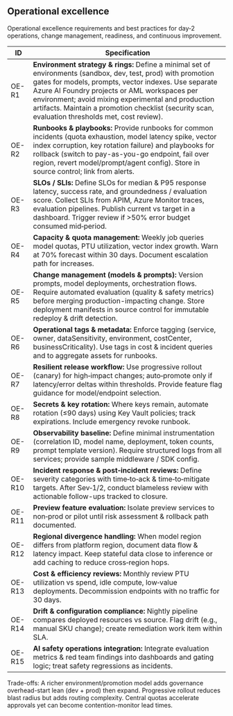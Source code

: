 ## Operational excellence

Operational excellence requirements and best practices for day‑2 operations, change management, readiness, and continuous improvement.

| ID     | Specification |
|--------|--------------|
| OE-R1  | **Environment strategy & rings:** Define a minimal set of environments (sandbox, dev, test, prod) with promotion gates for models, prompts, vector indexes. Use separate Azure AI Foundry projects or AML workspaces per environment; avoid mixing experimental and production artifacts. Maintain a promotion checklist (security scan, evaluation thresholds met, cost review). |
| OE-R2  | **Runbooks & playbooks:** Provide runbooks for common incidents (quota exhaustion, model latency spike, vector index corruption, key rotation failure) and playbooks for rollback (switch to pay-as-you-go endpoint, fail over region, revert model/prompt/agent config). Store in source control; link from alerts. |
| OE-R3  | **SLOs / SLIs:** Define SLOs for median & P95 response latency, success rate, and groundedness / evaluation score. Collect SLIs from APIM, Azure Monitor traces, evaluation pipelines. Publish current vs target in a dashboard. Trigger review if >50% error budget consumed mid‑period. |
| OE-R4  | **Capacity & quota management:** Weekly job queries model quotas, PTU utilization, vector index growth. Warn at 70% forecast within 30 days. Document escalation path for increases. |
| OE-R5  | **Change management (models & prompts):** Version prompts, model deployments, orchestration flows. Require automated evaluation (quality & safety metrics) before merging production-impacting change. Store deployment manifests in source control for immutable redeploy & drift detection. |
| OE-R6  | **Operational tags & metadata:** Enforce tagging (service, owner, dataSensitivity, environment, costCenter, businessCriticality). Use tags in cost & incident queries and to aggregate assets for runbooks. |
| OE-R7  | **Resilient release workflow:** Use progressive rollout (canary) for high‑impact changes; auto‑promote only if latency/error deltas within thresholds. Provide feature flag guidance for model/endpoint selection. |
| OE-R8  | **Secrets & key rotation:** Where keys remain, automate rotation (≤90 days) using Key Vault policies; track expirations. Include emergency revoke runbook. |
| OE-R9  | **Observability baseline:** Define minimal instrumentation (correlation ID, model name, deployment, token counts, prompt template version). Require structured logs from all services; provide sample middleware / SDK config. |
| OE-R10 | **Incident response & post‑incident reviews:** Define severity categories with time‑to‑ack & time‑to‑mitigate targets. After Sev‑1/2, conduct blameless review with actionable follow-ups tracked to closure. |
| OE-R11 | **Preview feature evaluation:** Isolate preview services to non‑prod or pilot until risk assessment & rollback path documented. |
| OE-R12 | **Regional divergence handling:** When model region differs from platform region, document data flow & latency impact. Keep stateful data close to inference or add caching to reduce cross‑region hops. |
| OE-R13 | **Cost & efficiency reviews:** Monthly review PTU utilization vs spend, idle compute, low‑value deployments. Decommission endpoints with no traffic for 30 days. |
| OE-R14 | **Drift & configuration compliance:** Nightly pipeline compares deployed resources vs source. Flag drift (e.g., manual SKU change); create remediation work item within SLA. |
| OE-R15 | **AI safety operations integration:** Integrate evaluation metrics & red team findings into dashboards and gating logic; treat safety regressions as incidents. |

Trade-offs: A richer environment/promotion model adds governance overhead-start lean (dev + prod) then expand. Progressive rollout reduces blast radius but adds routing complexity. Central quotas accelerate approvals yet can become contention-monitor lead times.

